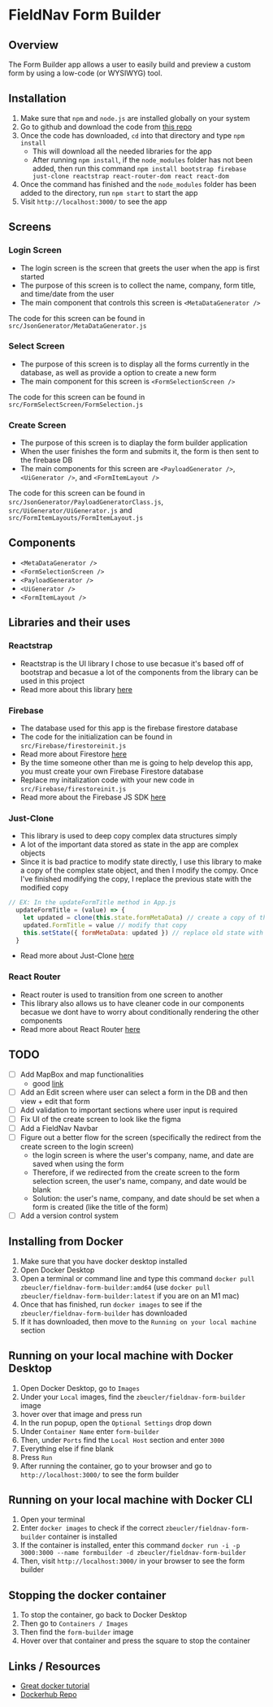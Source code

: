 # FieldNav Form Builder

## Overview
The Form Builder app allows a user to easily build and preview a custom form by using a low-code (or WYSIWYG) tool.

## Installation
1. Make sure that `npm` and `node.js` are installed globally on your system
2. Go to github and download the code from [this repo](https://github.com/zbeucler2018/FieldNavFormBuilder)
3. Once the code has downloaded, `cd` into that directory and type `npm install`
   - This will download all the needed libraries for the app
   - After running `npm install`, if the `node_modules` folder has not been added, then run this command `npm install bootstrap firebase just-clone reactstrap react-router-dom react react-dom`
4. Once the command has finished and the `node_modules` folder has been added to the directory, run `npm start` to start the app
5. Visit `http://localhost:3000/` to see the app

## Screens
### Login Screen
- The login screen is the screen that greets the user when the app is first started
- The purpose of this screen is to collect the name, company, form title, and time/date from the user
- The main component that controls this screen is `<MetaDataGenerator />`

The code for this screen can be found in `src/JsonGenerator/MetaDataGenerator.js`
### Select Screen
- The purpose of this screen is to display all the forms currently in the database, as well as provide a option to create a new form
- The main component for this screen is `<FormSelectionScreen />`

The code for this screen can be found in `src/FormSelectScreen/FormSelection.js`
### Create Screen
- The purpose of this screen is to diaplay the form builder application
- When the user finishes the form and submits it, the form is then sent to the firebase DB
- The main components for this screen are `<PayloadGenerator />`, `<UiGenerator />`, and `<FormItemLayout />`

The code for this screen can be found in `src/JsonGenerator/PayloadGeneratorClass.js`, `src/UiGenerator/UiGenerator.js` and `src/FormItemLayouts/FormItemLayout.js`

## Components
- `<MetaDataGenerator />`
- `<FormSelectionScreen />`
- `<PayloadGenerator />`
- `<UiGenerator />`
- `<FormItemLayout />`

## Libraries and their uses
### Reactstrap
- Reactstrap is the UI library I chose to use becasue it's based off of bootstrap and becasue a lot of the components from the library can be used in this project
- Read more about this library [here](https://reactstrap.github.io/)
### Firebase
- The database used for this app is the firebase firestore database
- The code for the initialization can be found in `src/Firebase/firestoreinit.js`
- Read more about Firestore [here](https://firebase.google.com/docs/firestore)
- By the time someone other than me is going to help develop this app, you must create your own Firebase Firestore database
- Replace my initalization code with your new code in `src/Firebase/firestoreinit.js`
- Read more about the Firebase JS SDK [here](https://www.npmjs.com/package/firebase)
### Just-Clone
- This library is used to deep copy complex data structures simply
- A lot of the important data stored as state in the app are complex objects
- Since it is bad practice to modify state directly, I use this library to make a copy of the complex state object, and then I modify the compy. Once I've finished modifying the copy, I replace the previous state with the modified copy
```javascript
// EX: In the updateFormTitle method in App.js
  updateFormTitle = (value) => {
    let updated = clone(this.state.formMetaData) // create a copy of the state object
    updated.FormTitle = value // modify that copy
    this.setState({ formMetaData: updated }) // replace old state with modified state
  }
```
- Read more about Just-Clone [here](https://www.npmjs.com/package/just-clone)
### React Router
- React router is used to transition from one screen to another
- This library also allows us to have cleaner code in our components becasue we dont have to worry about conditionally rendering the other components
- Read more about React Router [here](https://reactrouter.com/web/guides/quick-start)

## TODO
- [ ] Add MapBox and map functionalities
  - good [link](https://docs.mapbox.com/help/tutorials/use-mapbox-gl-js-with-react/)
- [ ] Add an Edit screen where user can select a form in the DB and then view + edit that form 
- [ ] Add validation to important sections where user input is required
- [ ] Fix UI of the create screen to look like the figma 
- [ ] Add a FieldNav Navbar
- [ ] Figure out a better flow for the screen (specifically the redirect from the create screen to the login screen)
  - the login screen is where the user's company, name, and date are saved when using the form
  - Therefore, if we redirected from the create screen to the form selection screen, the user's name, company, and date would be blank
  - Solution: the user's name, company, and date should be set when a form is created (like the title of the form)
- [ ] Add a version control system 

## Installing from Docker
1. Make sure that you have docker desktop installed
2. Open Docker Desktop
3. Open a terminal or command line and type this command `docker pull zbeucler/fieldnav-form-builder:amd64` (use `docker pull zbeucler/fieldnav-form-builder:latest` if you are on an M1 mac)
4. Once that has finished, run `docker images` to see if the `zbeucler/fieldnav-form-builder` has downloaded 
5. If it has downloaded, then move to the `Running on your local machine` section

## Running on your local machine with Docker Desktop
1. Open Docker Desktop, go to `Images`
2. Under your `Local` images, find the `zbeucler/fieldnav-form-builder` image
3. hover over that image and press run
4. In the run popup, open the `Optional Settings` drop down
5. Under `Container Name` enter `form-builder`
6. Then, under `Ports` find the `Local Host` section and enter `3000`
7. Everything else if fine blank
8. Press `Run`
9. After running the container, go to your browser and go to `http://localhost:3000/` to see the form builder

## Running on your local machine with Docker CLI
1. Open your terminal
2. Enter `docker images` to check if the correct `zbeucler/fieldnav-form-builder` container is installed
3. If the container is installed, enter this command `docker run -i -p 3000:3000 --name formbuilder -d zbeucler/fieldnav-form-builder`
4. Then, visit `http://localhost:3000/` in your browser to see the form builder

## Stopping the docker container
1. To stop the container, go back to Docker Desktop
2. Then go to `Containers / Images`
3. Then find the `form-builder` image
4. Hover over that container and press the square to stop the container

## Links / Resources
- [Great docker tutorial](https://www.youtube.com/watch?v=iqqDU2crIEQ)
- [Dockerhub Repo](https://hub.docker.com/repository/docker/zbeucler/fieldnav-form-builder/)